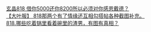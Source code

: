 [玄晶818 借你5000还你8200所以必须对你感恩戴德？](http://tieba.baidu.com/p/2440960884?see_lz=1&pn=)   
[【大叶服】 818那两个有了情缘还互相勾搭帖各种截图补充。](http://tieba.baidu.com/p/2440208953?see_lz=1&pn=)   
[818.哪些吃着锅里看着碗里的渣男，有图有真相？](http://tieba.baidu.com/p/2439781354?see_lz=1&pn=)   
